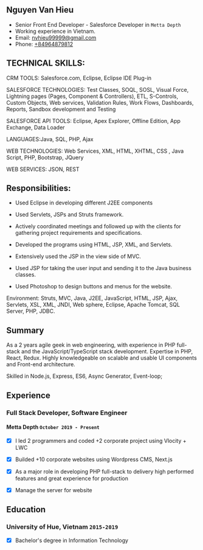 ## Nguyen Van Hieu

* Senior Front End Developer - Salesforce Developer in `Metta Depth`
* Working experience in Vietnam.
* Email: [nvhieu99999@gmail.com](mailto:nvhieu99999@gmail.com)
* Phone: [+84964879812](tel:+84964879812)


## TECHNICAL SKILLS:

CRM TOOLS: Salesforce.com, Eclipse, Eclipse IDE Plug-in

SALESFORCE TECHNOLOGIES: Test Classes, SOQL, SOSL, Visual Force, Lightning pages (Pages, Component & Controllers), ETL, S-Controls, Custom Objects, Web services, Validation Rules, Work Flows, Dashboards, Reports, Sandbox development and Testing

SALESFORCE API TOOLS: Eclipse, Apex Explorer, Offline Edition, App Exchange, Data Loader

LANGUAGES:Java, SQL, PHP, Ajax

WEB TECHNOLOGIES: Web Services, XML, HTML, XHTML, CSS , Java Script, PHP,  Bootstrap, JQuery

WEB SERVICES: JSON, REST


## Responsibilities:

- Used Eclipse in developing different J2EE components

- Used Servlets, JSPs and Struts framework.

- Actively coordinated meetings and followed up with the clients for gathering project requirements and specifications.
    
- Developed the programs using HTML, JSP, XML, and Servlets.

- Extensively used the JSP in the view side of MVC.

- Used JSP for taking the user input and sending it to the Java business classes.

- Used Photoshop to design buttons and menus for the website.


Environment: Struts, MVC, Java, J2EE, JavaScript, HTML, JSP, Ajax, Servlets, XSL, XML, JNDI, Web sphere, Eclipse, Apache Tomcat, SQL Server, PHP, JDBC.

## Summary

As a 2 years agile geek in web engineering, with experience in PHP full-stack and the JavaScript/TypeScript stack development.
Expertise in PHP, React, Redux. Highly knowledgeable on scalable and usable UI components and Front-end architecture.

Skilled in Node.js, Express, ES6, Async Generator, Event-loop;

## Experience

### **Full Stack Developer, Software Engineer**
#### Metta Depth `October 2019 - Present`
- [x] I led 2 programmers and coded +2 corporate project using Vlocity + LWC
- [x] Builded +10 corporate websites using Wordpress CMS, Next.js
- [x] As a major role in developing PHP full-stack to delivery high performed features and great experience for production
- [x] Manage the server for website


## Education

### University of Hue, Vietnam `2015-2019`
- [x] Bachelor's degree in Information Technology
